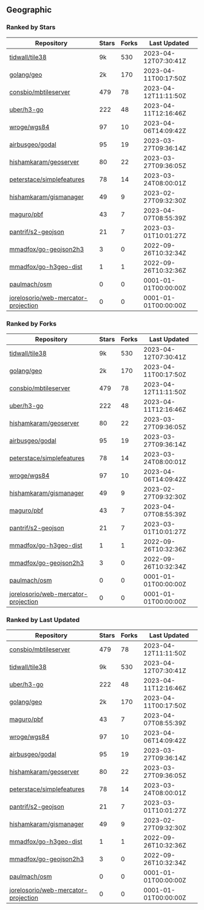 ## Geographic

### Ranked by Stars

| Repository | Stars | Forks | Last Updated |
|------------|-------|-------|--------------|
| [tidwall/tile38](https://github.com/tidwall/tile38) | 9k | 530 | 2023-04-12T07:30:41Z |
| [golang/geo](https://github.com/golang/geo) | 2k | 170 | 2023-04-11T00:17:50Z |
| [consbio/mbtileserver](https://github.com/consbio/mbtileserver) | 479 | 78 | 2023-04-12T11:11:50Z |
| [uber/h3-go](https://github.com/uber/h3-go) | 222 | 48 | 2023-04-11T12:16:46Z |
| [wroge/wgs84](https://github.com/wroge/wgs84) | 97 | 10 | 2023-04-06T14:09:42Z |
| [airbusgeo/godal](https://github.com/airbusgeo/godal) | 95 | 19 | 2023-03-27T09:36:14Z |
| [hishamkaram/geoserver](https://github.com/hishamkaram/geoserver) | 80 | 22 | 2023-03-27T09:36:05Z |
| [peterstace/simplefeatures](https://github.com/peterstace/simplefeatures) | 78 | 14 | 2023-03-24T08:00:01Z |
| [hishamkaram/gismanager](https://github.com/hishamkaram/gismanager) | 49 | 9 | 2023-02-27T09:32:30Z |
| [maguro/pbf](https://github.com/maguro/pbf) | 43 | 7 | 2023-04-07T08:55:39Z |
| [pantrif/s2-geojson](https://github.com/pantrif/s2-geojson) | 21 | 7 | 2023-03-01T10:01:27Z |
| [mmadfox/go-geojson2h3](https://github.com/mmadfox/go-geojson2h3) | 3 | 0 | 2022-09-26T10:32:34Z |
| [mmadfox/go-h3geo-dist](https://github.com/mmadfox/go-h3geo-dist) | 1 | 1 | 2022-09-26T10:32:36Z |
| [paulmach/osm](https://github.com/paulmach/osm) | 0 | 0 | 0001-01-01T00:00:00Z |
| [jorelosorio/web-mercator-projection](https://github.com/jorelosorio/web-mercator-projection) | 0 | 0 | 0001-01-01T00:00:00Z |

### Ranked by Forks

| Repository | Stars | Forks | Last Updated |
|------------|-------|-------|--------------|
| [tidwall/tile38](https://github.com/tidwall/tile38) | 9k | 530 | 2023-04-12T07:30:41Z |
| [golang/geo](https://github.com/golang/geo) | 2k | 170 | 2023-04-11T00:17:50Z |
| [consbio/mbtileserver](https://github.com/consbio/mbtileserver) | 479 | 78 | 2023-04-12T11:11:50Z |
| [uber/h3-go](https://github.com/uber/h3-go) | 222 | 48 | 2023-04-11T12:16:46Z |
| [hishamkaram/geoserver](https://github.com/hishamkaram/geoserver) | 80 | 22 | 2023-03-27T09:36:05Z |
| [airbusgeo/godal](https://github.com/airbusgeo/godal) | 95 | 19 | 2023-03-27T09:36:14Z |
| [peterstace/simplefeatures](https://github.com/peterstace/simplefeatures) | 78 | 14 | 2023-03-24T08:00:01Z |
| [wroge/wgs84](https://github.com/wroge/wgs84) | 97 | 10 | 2023-04-06T14:09:42Z |
| [hishamkaram/gismanager](https://github.com/hishamkaram/gismanager) | 49 | 9 | 2023-02-27T09:32:30Z |
| [maguro/pbf](https://github.com/maguro/pbf) | 43 | 7 | 2023-04-07T08:55:39Z |
| [pantrif/s2-geojson](https://github.com/pantrif/s2-geojson) | 21 | 7 | 2023-03-01T10:01:27Z |
| [mmadfox/go-h3geo-dist](https://github.com/mmadfox/go-h3geo-dist) | 1 | 1 | 2022-09-26T10:32:36Z |
| [mmadfox/go-geojson2h3](https://github.com/mmadfox/go-geojson2h3) | 3 | 0 | 2022-09-26T10:32:34Z |
| [paulmach/osm](https://github.com/paulmach/osm) | 0 | 0 | 0001-01-01T00:00:00Z |
| [jorelosorio/web-mercator-projection](https://github.com/jorelosorio/web-mercator-projection) | 0 | 0 | 0001-01-01T00:00:00Z |

### Ranked by Last Updated

| Repository | Stars | Forks | Last Updated |
|------------|-------|-------|--------------|
| [consbio/mbtileserver](https://github.com/consbio/mbtileserver) | 479 | 78 | 2023-04-12T11:11:50Z |
| [tidwall/tile38](https://github.com/tidwall/tile38) | 9k | 530 | 2023-04-12T07:30:41Z |
| [uber/h3-go](https://github.com/uber/h3-go) | 222 | 48 | 2023-04-11T12:16:46Z |
| [golang/geo](https://github.com/golang/geo) | 2k | 170 | 2023-04-11T00:17:50Z |
| [maguro/pbf](https://github.com/maguro/pbf) | 43 | 7 | 2023-04-07T08:55:39Z |
| [wroge/wgs84](https://github.com/wroge/wgs84) | 97 | 10 | 2023-04-06T14:09:42Z |
| [airbusgeo/godal](https://github.com/airbusgeo/godal) | 95 | 19 | 2023-03-27T09:36:14Z |
| [hishamkaram/geoserver](https://github.com/hishamkaram/geoserver) | 80 | 22 | 2023-03-27T09:36:05Z |
| [peterstace/simplefeatures](https://github.com/peterstace/simplefeatures) | 78 | 14 | 2023-03-24T08:00:01Z |
| [pantrif/s2-geojson](https://github.com/pantrif/s2-geojson) | 21 | 7 | 2023-03-01T10:01:27Z |
| [hishamkaram/gismanager](https://github.com/hishamkaram/gismanager) | 49 | 9 | 2023-02-27T09:32:30Z |
| [mmadfox/go-h3geo-dist](https://github.com/mmadfox/go-h3geo-dist) | 1 | 1 | 2022-09-26T10:32:36Z |
| [mmadfox/go-geojson2h3](https://github.com/mmadfox/go-geojson2h3) | 3 | 0 | 2022-09-26T10:32:34Z |
| [paulmach/osm](https://github.com/paulmach/osm) | 0 | 0 | 0001-01-01T00:00:00Z |
| [jorelosorio/web-mercator-projection](https://github.com/jorelosorio/web-mercator-projection) | 0 | 0 | 0001-01-01T00:00:00Z |

